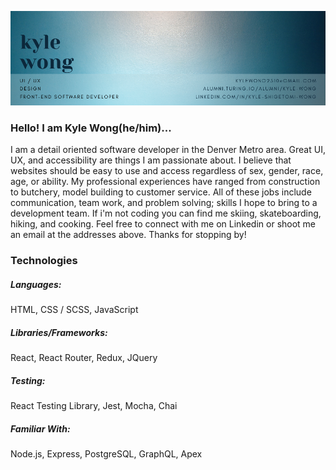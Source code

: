 ![Header](https://github.com/KyleWong2510/KyleWong2510/blob/main/github-header.png)

### Hello! I am Kyle Wong(he/him)...
I am a detail oriented software developer in the Denver Metro area.  Great UI, UX, and accessibility are things I am passionate about.  I believe that websites should be easy to use and access regardless of sex, gender, race, age, or ability.  My professional experiences have ranged from construction to butchery, model building to customer service.  All of these jobs include communication, team work, and problem solving; skills I hope to bring to a development team.  If i'm not coding you can find me skiing, skateboarding, hiking, and cooking.  Feel free to connect with me on Linkedin or shoot me an email at the addresses above.  Thanks for stopping by!

### Technologies
##### Languages:
HTML,
CSS / SCSS,
JavaScript

##### Libraries/Frameworks:
React,
React Router,
Redux,
JQuery

##### Testing:
React Testing Library,
Jest, 
Mocha,
Chai

##### Familiar With:
Node.js,
Express,
PostgreSQL,
GraphQL,
Apex
